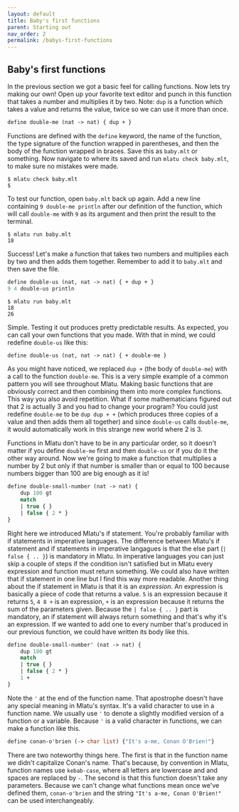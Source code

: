 ```yaml
---
layout: default
title: Baby's first functions
parent: Starting out
nav_order: 2
permalink: /babys-first-functions
---
```


## Baby's first functions

In the previous section we got a basic feel for calling functions. Now lets try making our own! Open up your favorite text editor and punch in this function that takes a number and multiplies it by two. Note: `dup` is a function which takes a value and returns the value, twice so we can use it more than once.

```ocaml
define double-me (nat -> nat) { dup + }
```

Functions are defined with the `define` keyword, the name of the function, the type signature of the function wrapped in parentheses, and then the body of the function wrapped in braces. Save this as `baby.mlt` or something. Now navigate to where its saved and run `mlatu check baby.mlt`, to make sure no mistakes were made.

```shell
$ mlatu check baby.mlt
$
```

To test our function, open `baby.mlt` back up again. Add a new line containing `9 double-me println` after our definition of the function, which will call `double-me` with `9` as its argument and then print the result to the terminal.

```shell
$ mlatu run baby.mlt
18
```

Success! Let's make a function that takes two numbers and multiplies each by two and then adds them together. Remember to add it to `baby.mlt` and then save the file.

```ocaml
define double-us (nat, nat -> nat) { + dup + }
9 4 double-us println
```

```shell
$ mlatu run baby.mlt 
18
26
```

Simple. Testing it out produces pretty predictable results. As expected, you can call your own functions that you made. With that in mind, we could redefine `double-us` like this:

```ocaml
define double-us (nat, nat -> nat) { + double-me }
```

As you might have noticed, we replaced `dup +` (the body of `double-me`) with a call to the function `double-me`. This is a very simple example of a common pattern you will see throughout Mlatu. Making basic functions that are obviously correct and then combining them into more complex functions. This way you also avoid repetition. What if some mathematicians figured out that 2 is actually 3 and you had to change your program? You could just redefine `double-me` to be `dup dup + +` (which produces three copies of a value and then adds them all together) and since `double-us` calls `double-me`, it would automatically work in this strange new world where 2 is 3.

Functions in Mlatu don't have to be in any particular order, so it doesn't matter if you define `double-me` first and then `double-us` or if you do it the other way around. 
Now we're going to make a function that multiplies a number by 2 but only if that number is smaller than or equal to 100 because numbers bigger than 100 are big enough as it is!

```ocaml
define double-small-number (nat -> nat) {
    dup 100 gt 
    match 
    | true { }
    | false { 2 * }
}
```

Right here we introduced Mlatu's if statement. You're probably familiar with if statements in imperative languages. The difference between Mlatu's if statement and if statements in imperative langagues is that the else part (`| false { .. }`) is mandatory in Mlatu. In imperative languages you can just skip a couple of steps if the condition isn't satisfied but in Mlatu every expression and function must return something. We could also have written that if statement in one line but I find this way more readable. Another thing about the if statement in Mlatu is that it is an *expression*. An expression is basically a piece of code that returns a value. `5` is an expression because it returns `5`, `4 8 +` is an expression, `+` is an expression because it returns the sum of the parameters given. Because the `| false { .. }` part is mandatory, an if statement will always return something and that's why it's an expression. If we wanted to add one to every number that's produced in our previous function, we could have written its body like this.

```ocaml
define double-small-number' (nat -> nat) {
    dup 100 gt 
    match 
    | true { }
    | false { 2 * }
    1 +
}
```

Note the `'` at the end of the function name. That apostrophe doesn't have any special meaning in Mlatu's syntax. It's a valid character to use in a function name. We usually use `'` to denote a slightly modified version of a function or a variable. Because `'` is a valid character in functions, we can make a function like this.

```ocaml
define conan-o'brien (-> char list) {"It's a-me, Conan O'Brien!"}
```

There are two noteworthy things here. The first is that in the function name we didn't capitalize Conan's name. That's because, by convention in Mlatu, function names use `kebab-case`, where all letters are lowercase and and spaces are replaced by `-`. The second is that this function doesn't take any parameters. Because we can't change what functions mean once we've defined them, `conan-o'brien` and the string `"It's a-me, Conan O'Brien!"` can be used interchangeably.
